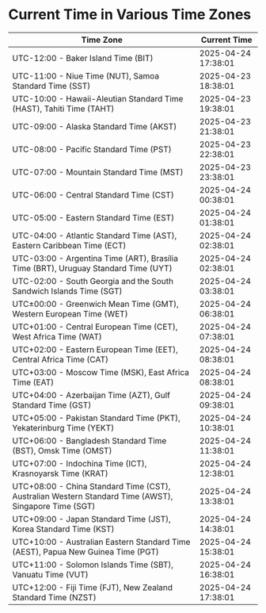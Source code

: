 # Current Time in Various Time Zones

| Time Zone | Current Time |
|-----------|--------------|
| UTC-12:00 - Baker Island Time (BIT) | 2025-04-24 17:38:01 |
| UTC-11:00 - Niue Time (NUT), Samoa Standard Time (SST) | 2025-04-23 18:38:01 |
| UTC-10:00 - Hawaii-Aleutian Standard Time (HAST), Tahiti Time (TAHT) | 2025-04-23 19:38:01 |
| UTC-09:00 - Alaska Standard Time (AKST) | 2025-04-23 21:38:01 |
| UTC-08:00 - Pacific Standard Time (PST) | 2025-04-23 22:38:01 |
| UTC-07:00 - Mountain Standard Time (MST) | 2025-04-23 23:38:01 |
| UTC-06:00 - Central Standard Time (CST) | 2025-04-24 00:38:01 |
| UTC-05:00 - Eastern Standard Time (EST) | 2025-04-24 01:38:01 |
| UTC-04:00 - Atlantic Standard Time (AST), Eastern Caribbean Time (ECT) | 2025-04-24 02:38:01 |
| UTC-03:00 - Argentina Time (ART), Brasília Time (BRT), Uruguay Standard Time (UYT) | 2025-04-24 02:38:01 |
| UTC-02:00 - South Georgia and the South Sandwich Islands Time (SGT) | 2025-04-24 03:38:01 |
| UTC±00:00 - Greenwich Mean Time (GMT), Western European Time (WET) | 2025-04-24 06:38:01 |
| UTC+01:00 - Central European Time (CET), West Africa Time (WAT) | 2025-04-24 07:38:01 |
| UTC+02:00 - Eastern European Time (EET), Central Africa Time (CAT) | 2025-04-24 08:38:01 |
| UTC+03:00 - Moscow Time (MSK), East Africa Time (EAT) | 2025-04-24 08:38:01 |
| UTC+04:00 - Azerbaijan Time (AZT), Gulf Standard Time (GST) | 2025-04-24 09:38:01 |
| UTC+05:00 - Pakistan Standard Time (PKT), Yekaterinburg Time (YEKT) | 2025-04-24 10:38:01 |
| UTC+06:00 - Bangladesh Standard Time (BST), Omsk Time (OMST) | 2025-04-24 11:38:01 |
| UTC+07:00 - Indochina Time (ICT), Krasnoyarsk Time (KRAT) | 2025-04-24 12:38:01 |
| UTC+08:00 - China Standard Time (CST), Australian Western Standard Time (AWST), Singapore Time (SGT) | 2025-04-24 13:38:01 |
| UTC+09:00 - Japan Standard Time (JST), Korea Standard Time (KST) | 2025-04-24 14:38:01 |
| UTC+10:00 - Australian Eastern Standard Time (AEST), Papua New Guinea Time (PGT) | 2025-04-24 15:38:01 |
| UTC+11:00 - Solomon Islands Time (SBT), Vanuatu Time (VUT) | 2025-04-24 16:38:01 |
| UTC+12:00 - Fiji Time (FJT), New Zealand Standard Time (NZST) | 2025-04-24 17:38:01 |

